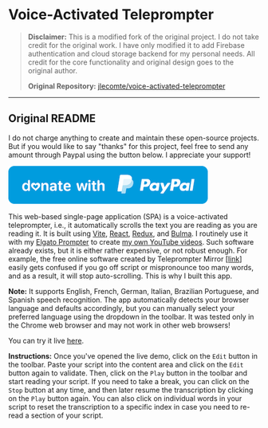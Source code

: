 # Voice-Activated Teleprompter

> **Disclaimer:** This is a modified fork of the original project. I do not take credit for the original work. I have only modified it to add Firebase authentication and cloud storage backend for my personal needs. All credit for the core functionality and original design goes to the original author.
>
> **Original Repository:** [jlecomte/voice-activated-teleprompter](https://github.com/jlecomte/voice-activated-teleprompter)

---

## Original README

I do not charge anything to create and maintain these open-source projects. But if you would like to say "thanks" for this project, feel free to send any amount through Paypal using the button below. I appreciate your support!

[![](donate.png)](https://www.paypal.com/donate/?hosted_button_id=49UXY8F6VVYFA)

This web-based single-page application (SPA) is a voice-activated teleprompter, i.e., it automatically scrolls the text you are reading as you are reading it. It is built using [Vite](https://vitejs.dev/), [React](https://react.dev/), [Redux](https://redux.js.org/), and [Bulma](https://bulma.io/). I routinely use it with my [Elgato Prompter](https://www.elgato.com/us/en/p/prompter) to create [my own YouTube videos](https://www.youtube.com/@darkskygeek). Such software already exists, but it is either rather expensive, or not robust enough. For example, the free online software created by Teleprompter Mirror [[link](https://telepromptermirror.com/telepromptersoftware.htm)] easily gets confused if you go off script or mispronounce too many words, and as a result, it will stop auto-scrolling. This is why I built this app.

**Note:** It supports English, French, German, Italian, Brazilian Portuguese, and Spanish speech recognition. The app automatically detects your browser language and defaults accordingly, but you can manually select your preferred language using the dropdown in the toolbar. It was tested only in the Chrome web browser and may not work in other web browsers!

You can try it live [here](https://jlecomte.github.io/voice-activated-teleprompter/dist/).

**Instructions:** Once you've opened the live demo, click on the `Edit` button in the toolbar. Paste your script into the content area and click on the `Edit` button again to validate. Then, click on the `Play` button in the toolbar and start reading your script. If you need to take a break, you can click on the `Stop` button at any time, and then later resume the transcription by clicking on the `Play` button again. You can also click on individual words in your script to reset the transcription to a specific index in case you need to re-read a section of your script.
